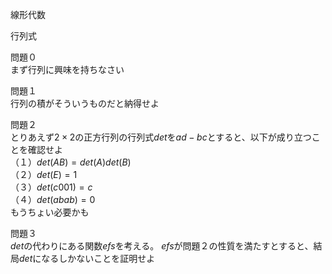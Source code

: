 線形代数

行列式

問題０  
まず行列に興味を持ちなさい  

問題１  
行列の積がそういうものだと納得せよ

問題２  
とりあえず$2 \times 2$の正方行列の行列式$det$を$ad-bc$とすると、以下が成り立つことを確認せよ  
（１）$det(AB) = det(A)det(B)$  
（２）$det(E) = 1$  
（３）$det(c 0 0 1) = c$  
（４）$det(a b a b) = 0$  
もうちょい必要かも  

問題３  
$det$の代わりにある関数$efs$を考える。
$efs$が問題２の性質を満たすとすると、結局$det$になるしかないことを証明せよ  




